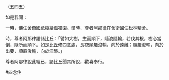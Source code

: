 （五四五）

如是我聞：

一時，佛住舍衛國祇樹給孤獨園。爾時，尊者阿那律在舍衛國住松林精舍。

時，尊者阿那律語諸比丘：「譬如大樹，生而順下，隨浚隨輸，若伐其根，樹必當倒，隨所而順下。如是比丘修四念處，長夜順趣浚輸，向於遠離；順趣浚輸，向於出要，順趣浚輸，向於涅槃。」

尊者阿那律說此經已，諸比丘聞其所說，歡喜奉行。





#四念住
